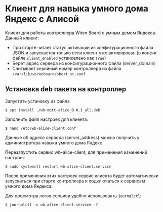 # Клиент для навыка умного дома Яндекс с Алисой

Клиент для работы контроллера Wiren Board с умным домом Яндекса.
Данный клиент:

- При старте читает статус активации из конфигурационного файла JSON
  и запускается только если клиент уже активирован (в конфиг файле
  `client_enabled` установлено как `true`)
- Берет адрес сервера из конфигурационного файла (server_domain)
- Считывает серийный номер контроллера из файла `/var/lib/wirenboard/short_sn.conf`

## Установка deb пакета на контроллер

Запустить установку из файла

```terminal
$ apt install ./wb-mqtt-alice_0.0.1_all.deb
```

Заполнить файл настроек для клиента:

```terminal
$ nano /etc/wb-alice-client.conf
```

Данные об адресе сервера (server_address) можно получить у администратора
навыка умного дома Яндекс.

Перезапустить сервис wb-alice-client, для применения изменений настроек

```terminal
$ sudo systemctl restart wb-alice-client.service
```

После применения этих настроек сервис клиента будет автоматически запускаться
при старте контроллера и подключаться к сервисам умного дома Яндекса.

Для просмотра логов сервиса удобно использовать `journalctl`:

```terminal
$ journalctl -u wb-alice-client.service -f
```
